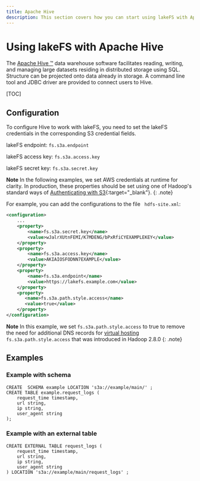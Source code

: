 ```yaml
---
title: Apache Hive
description: This section covers how you can start using lakeFS with Apache Hive, a distributed data warehouse system that enables analytics at a massive scale.
---
```


# Using lakeFS with Apache Hive

The [Apache Hive ™](https://hive.apache.org/) data warehouse software facilitates reading, writing, and managing large datasets residing in distributed storage using SQL. Structure can be projected onto data already in storage. A command line tool and JDBC driver are provided to connect users to Hive.

[TOC]

## Configuration
To configure Hive to work with lakeFS, you need to set the lakeFS credentials in the corresponding S3 credential fields.
    
lakeFS endpoint: ```fs.s3a.endpoint``` 

lakeFS access key: ```fs.s3a.access.key```

lakeFS secret key: ```fs.s3a.secret.key```

 **Note** 
In the following examples, we set AWS credentials at runtime for clarity. In production, these properties should be set using one of Hadoop's standard ways of [Authenticating with S3](https://hadoop.apache.org/docs/current/hadoop-aws/tools/hadoop-aws/index.html#Authenticating_with_S3){:target="_blank"}. 
 {: .note}
 
For example, you can add the configurations to the file ``` hdfs-site.xml```:
```xml
<configuration>
    ...
    <property>
        <name>fs.s3a.secret.key</name>
        <value>wJalrXUtnFEMI/K7MDENG/bPxRfiCYEXAMPLEKEY</value>
    </property>
    <property>
        <name>fs.s3a.access.key</name>
        <value>AKIAIOSFODNN7EXAMPLE</value>
    </property>
    <property>
        <name>fs.s3a.endpoint</name>
        <value>https://lakefs.example.com</value>
    </property>
    <property>
       <name>fs.s3a.path.style.access</name>
       <value>true</value>
    </property>
</configuration>
```

**Note**
In this example, we set `fs.s3a.path.style.access` to true to remove the need for additional DNS records for [virtual hosting](https://docs.aws.amazon.com/AmazonS3/latest/userguide/VirtualHosting.html)
`fs.s3a.path.style.access` that was introduced in Hadoop 2.8.0
{: .note}

## Examples

### Example with schema

```hql
CREATE  SCHEMA example LOCATION 's3a://example/main/' ;
CREATE TABLE example.request_logs (
    request_time timestamp,
    url string,
    ip string,
    user_agent string
);
```
### Example with an external table

```hql
CREATE EXTERNAL TABLE request_logs (
    request_time timestamp,
    url string,
    ip string,
    user_agent string
) LOCATION 's3a://example/main/request_logs' ;
```




